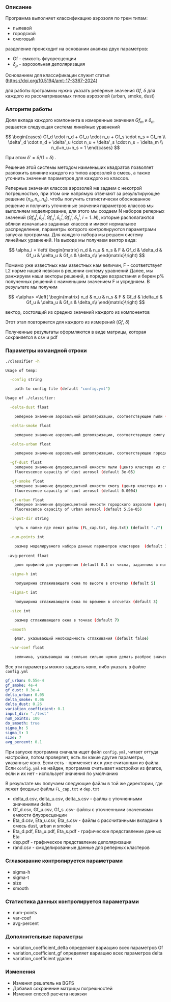 ### Описание

Программа выполняет классификацию аэрозоля по трем типам:
- пылевой
- городской
- смоговый

разделение происходит на основании анализа двух параметров:
- Gf - емкость флуоресценции
- $\delta_p$ - аэрозольная деполяризация

Основанием для классификации служит статья (https://doi.org/10.5194/amt-17-3367-2024)

для работы программы нужно указать реперные значения $Gf$, $\delta$ для каждого из рассматриваемых типов аэрозолей (urban, smoke, dust)

### Алгоритм работы

Доля вклада каждого компонента в измеренные значения  $Gf_m$ и  $\delta_m$ решается следующая система линейных уравнений

$$
\begin{cases}
Gf_d \cdot n_d + Gf_u \cdot n_u + Gf_s \cdot n_s = Gf_m \\
\delta'_d \cdot n_d + \delta'_u \cdot n_u + \delta'_s \cdot n_s = \delta_m \\
n_d+n_u+n_s = 1
\end{cases}
$$

При этом $\delta' = \delta/(1+\delta)$ .

Решение этой системы методом наименьших квадратов позволяет разложить влияние каждого из типов аэрозолей в смесь, а также уточнить значения параметров для каждого из классов.


Реперные значения классов аэрозолей мв задаем с некотрой погрешностью, при этом они напрямую отвечают за результирующее решение ($n_d,n_u,n_s$). чтобы получить статистически обоснованное решение и получить уточненные значения параметров классов мы выполняем моделирование, для этого мы создаем N наборов реперных значений ($Gf^i_d,\delta^i_d,Gf^i_u,\delta^i_u,Gf^i_s,\delta^i_s$, $i=1..N$), которые располагаются вблизи изначально заданных классов и имеют нормальное распределение, параметры которого контролируются параметрами запуска программы. Для каждого набора мы решаем систему линейных уравнений. На выходе мы получаем вектор вида:

$$
\alpha_i = \left( \begin{matrix}
n_d & n_u & n_s & F & Gf_d & \delta_d & Gf_u & \delta_u & Gf_s & \delta_s\\
\end{matrix}\right)
$$

Помимо уже известных нам известных нам величин, F - соответствует L2 норме нашей невязки в решении систему уравнений
Далее, мы ранжируем наши векторы решений, в порядке возрастания и берем p% полученных решений с наименьшим значением F и усредняем. В результате мы получим

$$
<\alpha> =\left( \begin{matrix}
n_d & n_u & n_s & F & Gf_d & \delta_d & Gf_u & \delta_u & Gf_s & \delta_s\\
\end{matrix}\right)
$$

вектор, состоящий из средних значений каждого из компонентов

Этот этап повторяется для каждого из измерений ($Gf$, $\delta$)

Полученные результаты оформляются в виде матрицы, которая сохраняется в csv  и pdf

### Параметры командной строки
```bash
./classifier -h

Usage of temp:

  -config string

    path to config file (default "config.yml")

Usage of ./classifier:

  -delta-dust float

    реперное значение аэрозольной деполяризации, соответствующее пыли (центр кластера из статьи) (default 0.26)

  -delta-smoke float

    реперное значение аэрозольной деполяризации, соответствующее смогу (центр кластера из статьи) (default 0.06)

  -delta-urban float

    реперное значение аэрозольной деполяризации, соответствующее городскому аэрозолю (центр кластера из статьи) (default 0.05)

  -gf-dust float
	реперное значение флуоресцентной емкости пыли (центр кластера из статьи)
    fluorescence capacity of dust aerosol (default 3e-05)

  -gf-smoke float
	реперное значение флуоресцентной емкости смогу (центр кластера из статьи)
    fluorescence capacity of soot aerosol (default 0.0004)

  -gf-urban float
	реперное значение флуоресцентной емкости городского аэрозоля (центр кластера из статьи)
    fluorescence capacity of urban aerosol (default 5.5e-05)

  -input-dir string

    путь к папке где лежат файлы (FL_cap.txt, dep.txt) (default "./")

  -num-points int

    размер моделируемого набора данных параметров кластеров  (default 100)
   
 -avg-percent float

    доля профилей для усреднения (default 0.1 от числа, заданноко в num-points )

  -sigma-h int

    полуширина сглаживающего окна по высоте в отсчетах (default 5)

  -sigma-t int

    полуширина сглаживающего окна по времени в отсчетах (default 3)

  -size int

    размер сглаживающего окна в точках (default 7)

  -smooth

    флаг, указывающий необходимость сглаживания (default false)

  -var-coef float

    величина, указывающаа на скольно сильно нужно делать разброс значений при моделировании  набора данных параметров кластеров (default 0.1)
```

Все эти параметры можно задавать явно, либо указать в файле `config.yml`

```yml
gf_urban: 0.55e-4
gf_smoke: 4e-4
gf_dust: 0.3e-4
delta_urban: 0.05
delta_smoke: 0.06
delta_dust: 0.26
variation_coefficient: 0.1
input_dir: "./test"
num_points: 100
do_smooth: true
sigma_h: 5
sigma_t: 3
size: 7
avg_percent: 0.1
```

При запуске программа сначала ищет файл `config.yml`, читает оттуда настройки, потом проверяет, есть ли какие другие параметры, указанные явно. Если есть - применяет их к уже считанным из файла. Если `config.yml` не найден, программа считывает настройки из флагов, если и их нет - использует значения по умолчанию

В результате мы получаем следующие файлы в той же директории, где лежат фходные файлы `FL_cap.txt` и `dep.txt`

- delta_d.csv, delta_u.csv, delta_s.csv - файлы с уточненными значениями delta
- Gf_d.csv, Gf_u.csv, Gf_s .csv- файлы с уточненными значениями емкости флуоресценции
- Eta_d.csv, Eta_u.csv, Eta_s.csv - файлы с рассчитанными вкладами в смесь dust, urban и smoke
- Eta_d.pdf, Eta_u.pdf, Eta_s.pdf - графическое представление данных Eta
- dep.pdf - графическое представление деполяризации
- rand.csv - смоделированные данные для реперных кластеров

### Сглаживание контролируется параметрами
- sigma-h
- sigma-t
- size
- smooth

### Статистика данных контролируется параметрами
- num-points
- var-coef
- avg-percent

### Дополнительные параметры
- variation_coefficient_delta определяет вариацию всех параметров Gf
- variation_coefficient_gf определяет вариацию всех параметров delta
- variation_coefficient удален

### Изменения
- Изменил решатель на BGFS
- Добавил сохранение матрицы погрешностей
- Изменил способ расчета невязки
